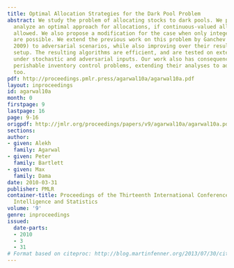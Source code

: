 ```yaml
---
title: Optimal Allocation Strategies for the Dark Pool Problem
abstract: We study the problem of allocating stocks to dark pools. We propose and
  analyze an optimal approach for allocations, if continuous-valued allocations are
  allowed. We also propose a modification for the case when only integer-valued allocations
  are possible. We extend the previous work on this problem by Ganchev et al (UAI
  2009) to adversarial scenarios, while also improving over their results in the iid
  setup. The resulting algorithms are efficient, and are tested on extensive simulations
  under stochastic and adversarial inputs. Our work also has consequences for other
  perishable inventory control problems, extending their analyses to adversarial models
  too.
pdf: http://proceedings.pmlr.press/agarwal10a/agarwal10a.pdf
layout: inproceedings
id: agarwal10a
month: 0
firstpage: 9
lastpage: 16
page: 9-16
origpdf: http://jmlr.org/proceedings/papers/v9/agarwal10a/agarwal10a.pdf
sections: 
author:
- given: Alekh
  family: Agarwal
- given: Peter
  family: Bartlett
- given: Max
  family: Dama
date: 2010-03-31
publisher: PMLR
container-title: Proceedings of the Thirteenth International Conference on Artificial
  Intelligence and Statistics
volume: '9'
genre: inproceedings
issued:
  date-parts:
  - 2010
  - 3
  - 31
# Format based on citeproc: http://blog.martinfenner.org/2013/07/30/citeproc-yaml-for-bibliographies/
---
```

